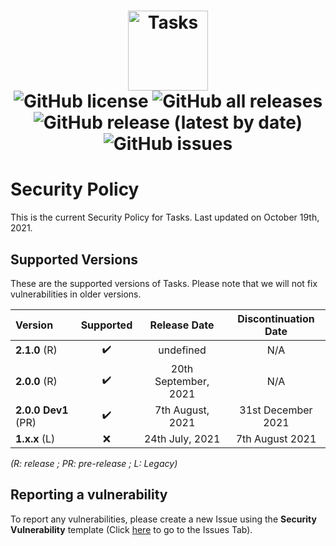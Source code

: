 <h1 align="center">
  <img src="https://user-images.githubusercontent.com/53088136/136106972-30a9cca8-7a32-479a-9368-74ffe2d60a43.png" alt="Tasks" height="128" /><br>
  <img alt="GitHub license" src="https://img.shields.io/github/license/litetools/tasks?style=flat-square"> <img alt="GitHub all releases" src="https://img.shields.io/github/downloads/LiteTools/Tasks/total?style=flat-square"> <img alt="GitHub release (latest by date)" src="https://img.shields.io/github/v/release/LiteTools/Tasks?style=flat-square"> <img alt="GitHub issues" src="https://img.shields.io/github/issues/LiteTools/Tasks?style=flat-square">
</h1>

# Security Policy
This is the current Security Policy for Tasks. Last updated on October 19th, 2021.

## Supported Versions
These are the supported versions of Tasks. Please note that we will not fix vulnerabilities in older versions.

| Version             | Supported          | Release Date         | Discontinuation Date |
| :------------------ | :----------------: | :--------------:     | :------------------: |
| **2.1.0** (R)       | ✔️                 | undefined            | N/A
| **2.0.0** (R)       | ✔️                 | 20th September, 2021 | N/A                  |
| **2.0.0 Dev1** (PR) | :heavy_check_mark: | 7th August, 2021     | 31st December 2021   |
| **1.x.x** (L)       | :x:                | 24th July, 2021      | 7th August 2021      |

*(R: release ; PR: pre-release ; L: Legacy)*

## Reporting a vulnerability
To report any vulnerabilities, please create a new Issue using the **Security Vulnerability** template (Click [here]("https://github.com/LiteTools/Tasks/issues") to go to the Issues Tab).

